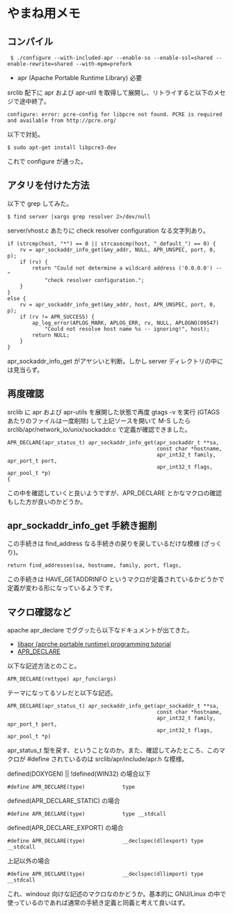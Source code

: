 # やまね用メモ

## コンパイル

     $ ./configure --with-included-apr --enable-so --enable-ssl=shared --enable-rewrite=shared --with-mpm=prefork

- apr (Apache Portable Runtime Library) 必要

srclib 配下に apr および apr-util を取得して展開し、リトライすると以下のメセジで途中終了。


    configure: error: pcre-config for libpcre not found. PCRE is required and available from http://pcre.org/

以下で対処。

    $ sudo apt-get install libpcre3-dev

これで configure が通った。

## アタリを付けた方法

以下で grep してみた。

    $ find server |xargs grep resolver 2>/dev/null

server/vhost.c あたりに check resolver configuration なる文字列あり。

    if (strcmp(host, "*") == 0 || strcasecmp(host, "_default_") == 0) {
        rv = apr_sockaddr_info_get(&my_addr, NULL, APR_UNSPEC, port, 0, p);
        if (rv) {
            return "Could not determine a wildcard address ('0.0.0.0') -- "
                "check resolver configuration.";
        }
    }
    else {
        rv = apr_sockaddr_info_get(&my_addr, host, APR_UNSPEC, port, 0, p);
        if (rv != APR_SUCCESS) {
            ap_log_error(APLOG_MARK, APLOG_ERR, rv, NULL, APLOGNO(00547)
                "Could not resolve host name %s -- ignoring!", host);
            return NULL;
        }
    }

apr_sockaddr_info_get がアヤシいと判断。しかし server ディレクトリの中には見当らず。

## 再度確認

srclib に apr および apr-utils を展開した状態で再度 gtags -v を実行 (GTAGS あたりのファイルは一度削除) して上記ソースを開いて M-S したら srclib/apr/network_io/unix/sockaddr.c で定義が確認できました。

    APR_DECLARE(apr_status_t) apr_sockaddr_info_get(apr_sockaddr_t **sa,
                                                    const char *hostname, 
                                                    apr_int32_t family, apr_port_t port,
                                                    apr_int32_t flags, apr_pool_t *p)
    {

この中を確認していくと良いようですが、APR_DECLARE とかなマクロの確認もした方が良いのかどうか。

## apr_sockaddr_info_get 手続き掘削

この手続きは find_address なる手続きの戻りを戻しているだけな模様 (ざっくり)。

    return find_addresses(sa, hostname, family, port, flags, 

この手続きは HAVE_GETADDRINFO というマクロが定義されているかどうかで定義が変わる形になっているようです。

## マクロ確認など

apache apr_declare でググッたら以下なドキュメントが出てきた。

- [libapr (aprche portable runtime) programming tutorial](http://dev.ariel-networks.com/apr/apr-tutorial/html/apr-tutorial.html)
- [APR_DECLARE](http://apr.apache.org/docs/apr/1.4/group__apr__platform.html#gad7b91b811a172bfa802603c2fb688f98)

以下な記述方法とのこと。

    APR_DECLARE(rettype) apr_func(args)

テーマになってるソレだと以下な記述。

    APR_DECLARE(apr_status_t) apr_sockaddr_info_get(apr_sockaddr_t **sa,
                                                    const char *hostname, 
                                                    apr_int32_t family, apr_port_t port,
                                                    apr_int32_t flags, apr_pool_t *p)

apr_status_t 型を戻す、ということなのか。また、確認してみたところ、このマクロが #define されているのは srclib/apr/include/apr.h な模様。

defined(DOXYGEN) || !defined(WIN32) の場合以下

    #define APR_DECLARE(type)            type 

defined(APR_DECLARE_STATIC) の場合

    #define APR_DECLARE(type)            type __stdcall

defined(APR_DECLARE_EXPORT) の場合

    #define APR_DECLARE(type)            __declspec(dllexport) type __stdcall

上記以外の場合

    #define APR_DECLARE(type)            __declspec(dllimport) type __stdcall

これ、windouz 向けな記述のマクロなのかどうか。基本的に GNU/Linux の中で使っているのであれば通常の手続き定義と同義と考えて良いはず。



